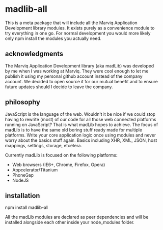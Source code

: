 # madlib-all
This is a meta package that will include all the Marviq Application Development library modules. It exists purely as a convenience module to try everything in one go. For normal development you would more likely only npm install the modules you actually need.


## acknowledgments
The Marviq Application Development library (aka madLib) was developed by me when I was working at Marviq. They were cool enough to let me publish it using my personal github account instead of the company account. We decided to open source it for our mutual benefit and to ensure future updates should I decide to leave the company.


## philosophy
JavaScript is the language of the web. Wouldn't it be nice if we could stop having to rewrite (most) of our code for all those web connected platforms running on JavaScript? That is what madLib hopes to achieve. The focus of madLib is to have the same old boring stuff ready made for multiple platforms. Write your core application logic once using modules and never worry about the basics stuff again. Basics including XHR, XML, JSON, host mappings, settings, storage, etcetera.

Currently madLib is focused on the following platforms:
+   Web browsers (IE6+, Chrome, Firefox, Opera)
+   Appcelerator/Titanium
+   PhoneGap
+   NodeJS


## installation
npm install madlib-all

All the madLib modules are declared as peer dependencies and will be installed alongside each other inside your node_modules folder.